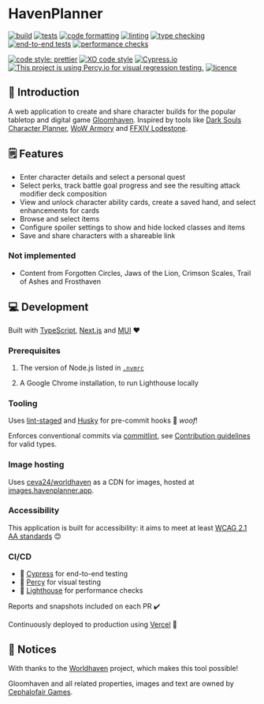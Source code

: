 # HavenPlanner

[![build](https://github.com/ceva24/havenplanner/actions/workflows/build.yml/badge.svg)](https://github.com/ceva24/havenplanner/actions/workflows/build.yml)
[![tests](https://github.com/ceva24/havenplanner/actions/workflows/test.yml/badge.svg)](https://github.com/ceva24/havenplanner/actions/workflows/test.yml)
[![code formatting](https://github.com/ceva24/havenplanner/actions/workflows/check-format.yml/badge.svg)](https://github.com/ceva24/havenplanner/actions/workflows/check-format.yml)
[![linting](https://github.com/ceva24/havenplanner/actions/workflows/lint.yml/badge.svg)](https://github.com/ceva24/havenplanner/actions/workflows/lint.yml)
[![type checking](https://github.com/ceva24/havenplanner/actions/workflows/check-types.yml/badge.svg)](https://github.com/ceva24/havenplanner/actions/workflows/check-types.yml)
[![end-to-end tests](https://github.com/ceva24/havenplanner/actions/workflows/e2e-test.yml/badge.svg)](https://github.com/ceva24/havenplanner/actions/workflows/e2e-test.yml)
[![performance checks](https://github.com/ceva24/havenplanner/actions/workflows/performance-checks.yml/badge.svg)](https://github.com/ceva24/havenplanner/actions/workflows/performance-checks.yml)

[![code style: prettier](https://img.shields.io/badge/code_style-prettier-ff69b4.svg)](https://github.com/prettier/prettier)
[![XO code style](https://img.shields.io/badge/code_style-XO-5ed9c7.svg)](https://github.com/xojs/xo)
[![Cypress.io](https://img.shields.io/badge/tested%20with-Cypress-04C38E.svg)](https://www.cypress.io)
[![This project is using Percy.io for visual regression testing.](https://percy.io/static/images/percy-badge.svg)](https://percy.io/788e43c2/havenplanner/)
[![licence](https://img.shields.io/badge/licence-CC_BY--NC--SA_4.0-blue)](https://github.com/ceva24/havenplanner/blob/main/docs/LICENCE.md)

## 👋 Introduction

A web application to create and share character builds for the popular tabletop and digital game [Gloomhaven](https://cephalofair.com/pages/gloomhaven). Inspired by tools like [Dark Souls Character Planner](https://soulsplanner.com/darksouls), [WoW Armory](https://worldofwarcraft.com/en-gb/search) and [FFXIV Lodestone](https://na.finalfantasyxiv.com/lodestone/character).

## 🗒️ Features

-   Enter character details and select a personal quest
-   Select perks, track battle goal progress and see the resulting attack modifier deck composition
-   View and unlock character ability cards, create a saved hand, and select enhancements for cards
-   Browse and select items
-   Configure spoiler settings to show and hide locked classes and items
-   Save and share characters with a shareable link

### Not implemented

-   Content from Forgotten Circles, Jaws of the Lion, Crimson Scales, Trail of Ashes and Frosthaven

## 💻 Development

Built with [TypeScript](https://www.typescriptlang.org), [Next.js](https://nextjs.org) and [MUI](https://mui.com) ❤️

### Prerequisites

1. The version of Node.js listed in [`.nvmrc`](../.nvmrc)

2. A Google Chrome installation, to run Lighthouse locally

### Tooling

Uses [lint-staged](https://github.com/okonet/lint-staged) and [Husky](https://typicode.github.io/husky) for pre-commit hooks 🐶 _woof_!

Enforces conventional commits via [commitlint](https://github.com/conventional-changelog/commitlint), see [Contribution guidelines](CONTRIBUTING.md) for valid types.

### Image hosting

Uses [ceva24/worldhaven](https://github.com/ceva24/worldhaven/tree/web/) as a CDN for images, hosted at [images.havenplanner.app](https://images.havenplanner.app).

### Accessibility

This application is built for accessibility: it aims to meet at least [WCAG 2.1 AA standards](https://www.w3.org/WAI/standards-guidelines/wcag) 😊

### CI/CD

-   🌳 [Cypress](https://dashboard.cypress.io/projects/zbs72n) for end-to-end testing
-   🦔 [Percy](https://percy.io/788e43c2/havenplanner) for visual testing
-   🚦 [Lighthouse](https://github.com/GoogleChrome/lighthouse-ci) for performance checks

Reports and snapshots included on each PR ✔️

Continuously deployed to production using [Vercel](https://vercel.com) 🚀

## 📌 Notices

With thanks to the [Worldhaven](https://github.com/any2cards) project, which makes this tool possible!

Gloomhaven and all related properties, images and text are owned by [Cephalofair Games](https://cephalofair.com).
